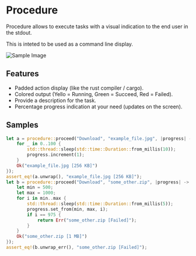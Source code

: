 # Procedure

Procedure allows to execute tasks with a visual indication to the end user in the stdout.

This is inteted to be used as a command line display.

![Sample Image](https://image.prntscr.com/image/uSUp9bGTS52VtzKNyta0zg.png)

## Features

- Padded action display (like the rust compiler / cargo).
- Colored output (Yello = Running, Green = Succeed, Red = Failed).
- Provide a description for the task.
- Percentage progress indication at your need (updates on the screen).

## Samples

```rust
let a = procedure::proceed("Download", "example_file.jpg", |progress| -> Result<&str, &str> {
    for _ in 0..100 {
        std::thread::sleep(std::time::Duration::from_millis(10));
        progress.increment(1);
    }
    Ok("example_file.jpg [256 KB]")
});
assert_eq!(a.unwrap(), "example_file.jpg [256 KB]");
let b = procedure::proceed("Download", "some_other.zip", |progress| -> Result<&str, &str> {
    let min = 500;
    let max = 1000;
    for i in min..max {
        std::thread::sleep(std::time::Duration::from_millis(5));
        progress.set_from(min, max, i);
        if i == 975 {
            return Err("some_other.zip [Failed]");
        }
    }
    Ok("some_other.zip [1 MB]")
});
assert_eq!(b.unwrap_err(), "some_other.zip [Failed]");
```
